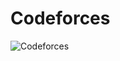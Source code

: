 # Codeforces

![Codeforces](https://upload.wikimedia.org/wikipedia/commons/b/b1/Codeforces_logo.svg)
